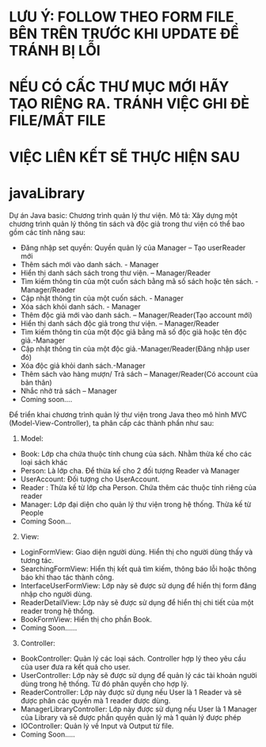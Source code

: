 # LƯU Ý: FOLLOW THEO FORM FILE BÊN TRÊN TRƯỚC KHI UPDATE ĐỂ TRÁNH BỊ LỖI
# NẾU CÓ CẤC THƯ MỤC MỚI HÃY TẠO RIÊNG RA. TRÁNH VIỆC GHI ĐÈ FILE/MẤT FILE
# VIỆC LIÊN KẾT SẼ THỰC HIỆN SAU

# javaLibrary
Dự án Java basic: Chương trình quản lý thư viện.
Mô tả: Xây dựng một chương trình quản lý thông tin sách và độc giả trong thư viện có thể bao gồm các tính năng sau:
- Đăng nhập set quyền: Quyền quản lý của Manager – Tạo userReader mới
- Thêm sách mới vào danh sách. - Manager
- Hiển thị danh sách sách trong thư viện. – Manager/Reader
- Tìm kiếm thông tin của một cuốn sách bằng mã số sách hoặc tên sách. -Manager/Reader
- Cập nhật thông tin của một cuốn sách. - Manager
- Xóa sách khỏi danh sách. - Manager
- Thêm độc giả mới vào danh sách. – Manager/Reader(Tạo account mới)
- Hiển thị danh sách độc giả trong thư viện. – Manager/Reader
- Tìm kiếm thông tin của một độc giả bằng mã số độc giả hoặc tên độc giả.-Manager
- Cập nhật thông tin của một độc giả.-Manager/Reader(Đăng nhập user đó)
- Xóa độc giả khỏi danh sách.-Manager
- Thêm sách vào hàng mượn/ Trả sách – Manager/Reader(Có account của bản thân)
- Nhắc nhở trả sách – Manager
- Coming soon….

Để triển khai chương trình quản lý thư viện trong Java theo mô hình MVC (Model-View-Controller), ta phân cấp các thành phần như sau:
1.	Model:
- Book: Lớp cha chứa thuộc tính chung của sách. Nhằm thừa kế cho các loại sách khác
- Person: Là lớp cha. Để thừa kế cho 2 đối tượng Reader và Manager
- UserAccount: Đối tượng cho UserAccount.
- Reader : Thừa kế từ lớp cha Person. Chứa thêm các thuộc tính riêng của reader
- Manager: Lớp đại diện cho quản lý thư viện trong hệ thống. Thừa kế từ People
- Coming Soon…
2.	View:
- LoginFormView: Giao diện người dùng. Hiển thị cho người dùng thấy và tương tác.
- SearchingFormView: Hiển thị kết quả tìm kiếm, thông báo lỗi hoặc thông báo khi thao tác thành công.
- InterfaceUserFormView: Lớp này sẽ được sử dụng để hiển thị form đăng nhập cho người dùng.
- ReaderDetailView: Lớp này sẽ được sử dụng để hiển thị chi tiết của một reader trong hệ thống.
- BookFormView: Hiển thị cho phần Book.
- Coming Soon……
3.	Controller:
- BookController: Quản lý các loại sách. Controller hợp lý theo yêu cầu của user đưa ra kết quả cho user.
- UserController: Lớp này sẽ được sử dụng để quản lý các tài khoản người dùng trong hệ thống. Từ đó phân quyền cho hợp lý.
- ReaderController: Lớp này được sử dụng nếu User là 1 Reader và sẽ được phân các quyền mà 1 reader được dùng.
- ManagerLibraryController: Lớp này được sử dụng nếu User là 1 Manager của Library và sẽ được phần quyền quản lý mà 1 quản lý được phép
- IOController: Quản lý về Input và Output từ file.
- Coming Soon…..
